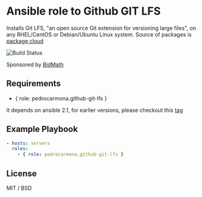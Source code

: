 # Ansible role to Github GIT LFS

Installs Git LFS, "an open source Git extension for versioning large files", on any RHEL/CentOS or Debian/Ubuntu Linux system. Source of packages is [package cloud](https://packagecloud.io/github/git-lfs/)

![Build Status](https://travis-ci.org/pedrocarmona/github-git-lfs.svg?branch=master)

Sponsored by [BidMath](http://bidmath.com/)

## Requirements

- { role: pedrocarmona.github-git-lfs }

It depends on ansible 2.1, for earlier versions, please checkout this [tag](https://github.com/BidMath/github-git-lfs/releases/tag/v1.2.0)

## Example Playbook

```yaml
- hosts: servers
  roles:
    - { role: pedrocarmona.github-git-lfs }
```


## License

MIT / BSD
